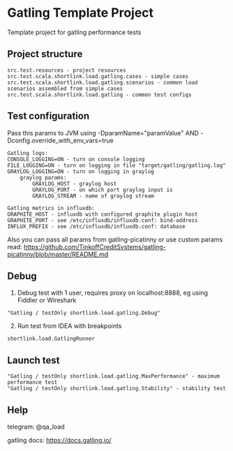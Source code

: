 # Gatling Template Project

Template project for gatling performance tests


## Project structure

```
src.test.resources - project resources
src.test.scala.shortlink.load.gatling.cases - simple cases
src.test.scala.shortlink.load.gatling.scenarios - common load scenarios assembled from simple cases
src.test.scala.shortlink.load.gatling - common test configs
```

## Test configuration

Pass this params to JVM using -DparamName="paramValue" AND -Dconfig.override_with_env_vars=true

```
Gatling logs:
CONSOLE_LOGGING=ON - turn on console logging
FILE_LOGGING=ON - turn on logging in file "target/gatling/gatling.log"
GRAYLOG_LOGGING=ON - turn on logging in graylog
    graylog params:
        GRAYLOG_HOST - graylog host
        GRAYLOG_PORT - on which port graylog input is
        GRAYLOG_STREAM - name of graylog stream

Gatling metrics in influxdb:
GRAPHITE_HOST - influxdb with configured graphite plugin host
GRAPHITE_PORT - see /etc/influxdb/influxdb.conf: bind-address
INFLUX_PREFIX - see /etc/influxdb/influxdb.conf: database
```

Also you can pass all params from gatling-picatinny or use custom params
read: https://github.com/TinkoffCreditSystems/gatling-picatinny/blob/master/README.md

## Debug

1. Debug test with 1 user, requires proxy on localhost:8888, eg using Fiddler or Wireshark

```
"Gatling / testOnly shortlink.load.gatling.Debug"
```

2. Run test from IDEA with breakpoints

```
shortlink.load.GatlingRunner
```

## Launch test

```
"Gatling / testOnly shortlink.load.gatling.MaxPerformance" - maximum performance test
"Gatling / testOnly shortlink.load.gatling.Stability" - stability test
```

## Help

telegram: @qa_load

gatling docs: https://docs.gatling.io/
